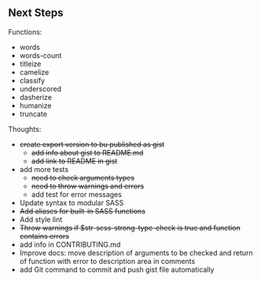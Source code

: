 ## Next Steps

Functions:
 + words
 + words-count
 + titleize
 + camelize
 + classify
 + underscored
 + dasherize
 + humanize
 + truncate
 
Thoughts:
 + ~~create export version to bu published as gist~~
    + ~~add info about gist to README.md~~
    + ~~add link to README in gist~~ 
 + add more tests
    + ~~need to check arguments types~~
    + ~~need to throw warnings and errors~~
    + add test for error messages
 + Update syntax to modular SASS
 + ~~Add aliases for built-in SASS functions~~
 + Add style lint
 + ~~Throw warnings if $str-scss-strong-type-check is true and function contains errors~~
 + add info in CONTRIBUTING.md
 + Improve docs: move description of arguments to be checked and return of function with error to description area in comments
 + add Git command to commit and push gist file automatically
